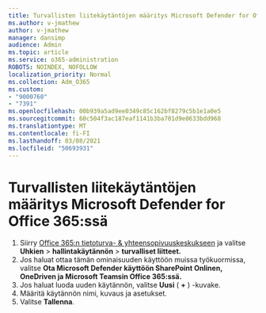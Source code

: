 ```yaml
---
title: Turvallisten liitekäytäntöjen määritys Microsoft Defender for Office 365:ssä
ms.author: v-jmathew
author: v-jmathew
manager: dansimp
audience: Admin
ms.topic: article
ms.service: o365-administration
ROBOTS: NOINDEX, NOFOLLOW
localization_priority: Normal
ms.collection: Adm_O365
ms.custom:
- "9000760"
- "7391"
ms.openlocfilehash: 00b939a5ad9ee0349c85c162bf8279c5b1e1a0e5
ms.sourcegitcommit: 60c504f3ac187eaf1141b3ba701d9e0633bdd968
ms.translationtype: MT
ms.contentlocale: fi-FI
ms.lasthandoff: 03/08/2021
ms.locfileid: "50693931"
---
```

# <a name="set-up-safe-attachment-policies-in-microsoft-defender-for-office-365"></a>Turvallisten liitekäytäntöjen määritys Microsoft Defender for Office 365:ssä

1. Siirry [Office 365:n tietoturva- & yhteensopivuuskeskukseen](https://go.microsoft.com/fwlink/p/?linkid=2077143) ja valitse **Uhkien**  >  **hallintakäytännön**  >  **turvalliset liitteet.**
2. Jos haluat ottaa tämän ominaisuuden käyttöön muissa työkuormissa, valitse **Ota Microsoft Defender käyttöön SharePoint Onlinen, OneDriven ja Microsoft Teamsin Office 365:ssä.**
3. Jos haluat luoda uuden käytännön, valitse **Uusi** ( **+** ) -kuvake.
4. Määritä käytännön nimi, kuvaus ja asetukset.
5. Valitse **Tallenna**.
